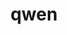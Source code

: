 ---
title: qwen
parent: Words
last_modified_date: 2021-11-18

transcriptions:
  - ˈkwɛn
translations:
  - "when"
etymology:
  From English `when`
---